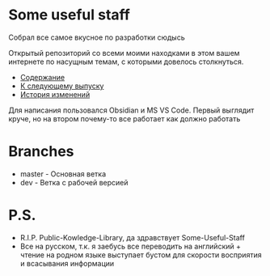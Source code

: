 # Some useful staff

Собрал все самое вкусное по разработки сюдысь

Открытый репозиторий со всеми моими находками в этом вашем интернете по насущным
темам, с которыми довелось столкнуться.

* [Содержание](TableOfContent.md)
* [К следующему выпуску](Todo.md)
* [История изменений](Changelog.md)

Для написания пользовался Obsidian и MS VS Code. Первый выглядит круче, но на втором почему-то все работает как должно работать

# Branches

* master - Основная ветка
* dev - Ветка с рабочей версией

# P.S.

* R.I.P. Public-Kowledge-Library, да здравствует Some-Useful-Staff
* Все на русском, т.к. я заебусь все переводить на английский + чтение на родном языке
  выступает бустом для скорости восприятия и всасывания информации 

